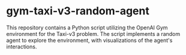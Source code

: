 # gym-taxi-v3-random-agent
This repository contains a Python script utilizing the OpenAI Gym environment for the Taxi-v3 problem. The script implements a random agent to explore the environment, with visualizations of the agent's interactions.
